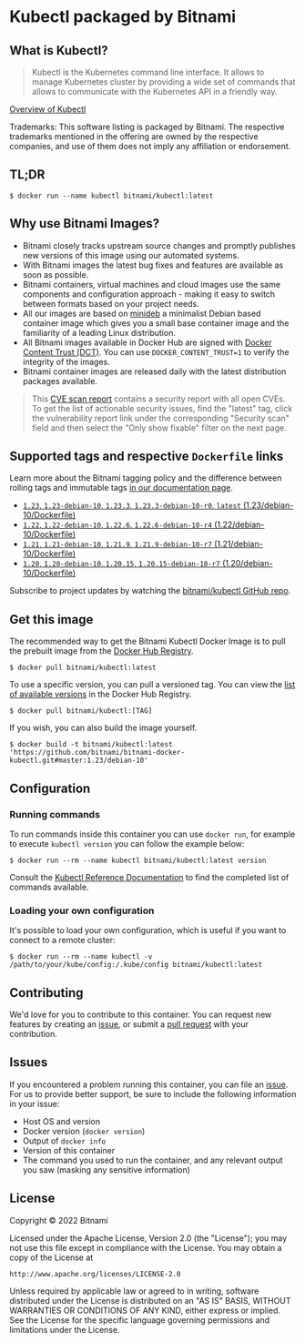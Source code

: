 # Kubectl packaged by Bitnami

## What is Kubectl?

> Kubectl is the Kubernetes command line interface. 
It allows to manage Kubernetes cluster by providing a wide set of commands that allows to communicate with the Kubernetes API in a friendly way.

[Overview of Kubectl](https://github.com/kubernetes/kubectl)

Trademarks: This software listing is packaged by Bitnami. The respective trademarks mentioned in the offering are owned by the respective companies, and use of them does not imply any affiliation or endorsement.

## TL;DR

```console
$ docker run --name kubectl bitnami/kubectl:latest
```

## Why use Bitnami Images?

* Bitnami closely tracks upstream source changes and promptly publishes new versions of this image using our automated systems.
* With Bitnami images the latest bug fixes and features are available as soon as possible.
* Bitnami containers, virtual machines and cloud images use the same components and configuration approach - making it easy to switch between formats based on your project needs.
* All our images are based on [minideb](https://github.com/bitnami/minideb) a minimalist Debian based container image which gives you a small base container image and the familiarity of a leading Linux distribution.
* All Bitnami images available in Docker Hub are signed with [Docker Content Trust (DCT)](https://docs.docker.com/engine/security/trust/content_trust/). You can use `DOCKER_CONTENT_TRUST=1` to verify the integrity of the images.
* Bitnami container images are released daily with the latest distribution packages available.


> This [CVE scan report](https://quay.io/repository/bitnami/kubectl?tab=tags) contains a security report with all open CVEs. To get the list of actionable security issues, find the "latest" tag, click the vulnerability report link under the corresponding "Security scan" field and then select the "Only show fixable" filter on the next page.

## Supported tags and respective `Dockerfile` links

Learn more about the Bitnami tagging policy and the difference between rolling tags and immutable tags [in our documentation page](https://docs.bitnami.com/tutorials/understand-rolling-tags-containers/).


* [`1.23`, `1.23-debian-10`, `1.23.3`, `1.23.3-debian-10-r0`, `latest` (1.23/debian-10/Dockerfile)](https://github.com/bitnami/bitnami-docker-kubectl/blob/1.23.3-debian-10-r0/1.23/debian-10/Dockerfile)
* [`1.22`, `1.22-debian-10`, `1.22.6`, `1.22.6-debian-10-r4` (1.22/debian-10/Dockerfile)](https://github.com/bitnami/bitnami-docker-kubectl/blob/1.22.6-debian-10-r4/1.22/debian-10/Dockerfile)
* [`1.21`, `1.21-debian-10`, `1.21.9`, `1.21.9-debian-10-r7` (1.21/debian-10/Dockerfile)](https://github.com/bitnami/bitnami-docker-kubectl/blob/1.21.9-debian-10-r7/1.21/debian-10/Dockerfile)
* [`1.20`, `1.20-debian-10`, `1.20.15`, `1.20.15-debian-10-r7` (1.20/debian-10/Dockerfile)](https://github.com/bitnami/bitnami-docker-kubectl/blob/1.20.15-debian-10-r7/1.20/debian-10/Dockerfile)

Subscribe to project updates by watching the [bitnami/kubectl GitHub repo](https://github.com/bitnami/bitnami-docker-kubectl).

## Get this image

The recommended way to get the Bitnami Kubectl Docker Image is to pull the prebuilt image from the [Docker Hub Registry](https://hub.docker.com/r/bitnami/kubectl).

```console
$ docker pull bitnami/kubectl:latest
```

To use a specific version, you can pull a versioned tag. You can view the [list of available versions](https://hub.docker.com/r/bitnami/kubectl/tags/) in the Docker Hub Registry.

```console
$ docker pull bitnami/kubectl:[TAG]
```

If you wish, you can also build the image yourself.

```console
$ docker build -t bitnami/kubectl:latest 'https://github.com/bitnami/bitnami-docker-kubectl.git#master:1.23/debian-10'
```

## Configuration

### Running commands

To run commands inside this container you can use `docker run`, for example to execute `kubectl version` you can follow the example below:

```console
$ docker run --rm --name kubectl bitnami/kubectl:latest version
```

Consult the [Kubectl Reference Documentation](https://kubernetes.io/docs/reference/generated/kubectl/kubectl-commands) to find the completed list of commands available.

### Loading your own configuration

It's possible to load your own configuration, which is useful if you want to connect to a remote cluster:

```console
$ docker run --rm --name kubectl -v /path/to/your/kube/config:/.kube/config bitnami/kubectl:latest
```

## Contributing

We'd love for you to contribute to this container. You can request new features by creating an [issue](https://github.com/bitnami/bitnami-docker-kubectl/issues), or submit a [pull request](https://github.com/bitnami/bitnami-docker-kubectl/pulls) with your contribution.

## Issues

If you encountered a problem running this container, you can file an [issue](https://github.com/bitnami/bitnami-docker-kubectl/issues/new). For us to provide better support, be sure to include the following information in your issue:

- Host OS and version
- Docker version (`docker version`)
- Output of `docker info`
- Version of this container
- The command you used to run the container, and any relevant output you saw (masking any sensitive information)

## License

Copyright &copy; 2022 Bitnami

Licensed under the Apache License, Version 2.0 (the "License");
you may not use this file except in compliance with the License.
You may obtain a copy of the License at

    http://www.apache.org/licenses/LICENSE-2.0

Unless required by applicable law or agreed to in writing, software
distributed under the License is distributed on an "AS IS" BASIS,
WITHOUT WARRANTIES OR CONDITIONS OF ANY KIND, either express or implied.
See the License for the specific language governing permissions and
limitations under the License.
